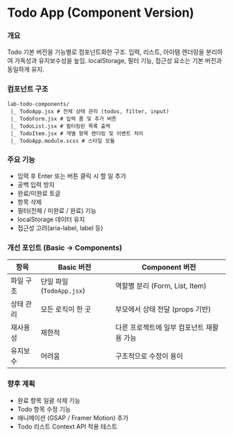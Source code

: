 # Todo App (Component Version)

### 개요

Todo 기본 버전을 기능별로 컴포넌트화한 구조.
입력, 리스트, 아이템 렌더링을 분리하여 가독성과 유지보수성을 높임.
localStorage, 필터 기능, 접근성 요소는 기본 버전과 동일하게 유지.

### 컴포넌트 구조

```
lab-todo-components/
 |_ TodoApp.jsx # 전체 상태 관리 (todos, filter, input)
 |_ TodoForm.jsx # 입력 폼 및 추가 버튼
 |_ TodoList.jsx # 필터링된 목록 출력
 |_ TodoItem.jsx # 개별 항목 렌더링 및 이벤트 처리
 |_ TodoApp.module.scss # 스타일 모듈
```

### 주요 기능

- 입력 후 Enter 또는 버튼 클릭 시 할 일 추가
- 공백 입력 방지
- 완료/미완료 토글
- 항목 삭제
- 필터(전체 / 미완료 / 완료) 기능
- localStorage 데이터 유지
- 접근성 고려(aria-label, label 등)

### 개선 포인트 (Basic → Components)

| 항목      | Basic 버전                | Component 버전                            |
| --------- | ------------------------- | ----------------------------------------- |
| 파일 구조 | 단일 파일 (`TodoApp.jsx`) | 역할별 분리 (Form, List, Item)            |
| 상태 관리 | 모든 로직이 한 곳         | 부모에서 상태 전달 (props 기반)           |
| 재사용성  | 제한적                    | 다른 프로젝트에 일부 컴포넌트 재활용 가능 |
| 유지보수  | 어려움                    | 구조적으로 수정이 용이                    |

### 향후 계획

- 완료 항목 일괄 삭제 기능
- Todo 항목 수정 기능
- 애니메이션 (GSAP / Framer Motion) 추가
- Todo 리스트 Context API 적용 테스트
